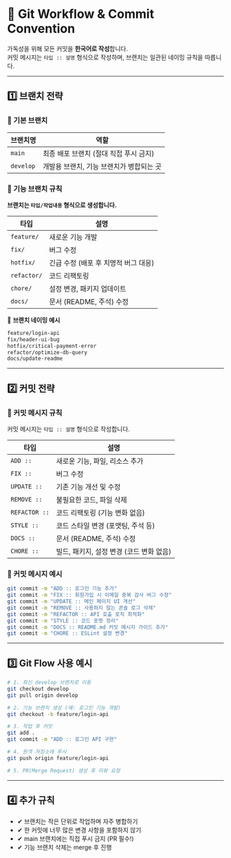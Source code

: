 # 📌 Git Workflow & Commit Convention

가독성을 위해 모든 커밋을 **한국어로 작성**합니다.  
커밋 메시지는 `타입 :: 설명` 형식으로 작성하며, 브랜치는 일관된 네이밍 규칙을 따릅니다.

---

## 1️⃣ 브랜치 전략

### 🌱 기본 브랜치

| 브랜치명  | 역할                                     |
| --------- | ---------------------------------------- |
| `main`    | 최종 배포 브랜치 (절대 직접 푸시 금지)   |
| `develop` | 개발용 브랜치, 기능 브랜치가 병합되는 곳 |

### 🌿 기능 브랜치 규칙

**브랜치는 `타입/작업내용` 형식으로 생성합니다.**

| 타입        | 설명                                 |
| ----------- | ------------------------------------ |
| `feature/`  | 새로운 기능 개발                     |
| `fix/`      | 버그 수정                            |
| `hotfix/`   | 긴급 수정 (배포 후 치명적 버그 대응) |
| `refactor/` | 코드 리팩토링                        |
| `chore/`    | 설정 변경, 패키지 업데이트           |
| `docs/`     | 문서 (README, 주석) 수정             |

📌 **브랜치 네이밍 예시**

```bash
feature/login-api
fix/header-ui-bug
hotfix/critical-payment-error
refactor/optimize-db-query
docs/update-readme
```

---

## 2️⃣ 커밋 전략

### 🌱 커밋 메시지 규칙

커밋 메시지는 `타입 :: 설명` 형식으로 작성합니다.

| 타입          | 설명                                     |
| ------------- | ---------------------------------------- |
| `ADD ::`      | 새로운 기능, 파일, 리소스 추가           |
| `FIX ::`      | 버그 수정                                |
| `UPDATE ::`   | 기존 기능 개선 및 수정                   |
| `REMOVE ::`   | 불필요한 코드, 파일 삭제                 |
| `REFACTOR ::` | 코드 리팩토링 (기능 변화 없음)           |
| `STYLE ::`    | 코드 스타일 변경 (포맷팅, 주석 등)       |
| `DOCS ::`     | 문서 (README, 주석) 수정                 |
| `CHORE ::`    | 빌드, 패키지, 설정 변경 (코드 변화 없음) |

### 🌿 커밋 메시지 예시

```bash
git commit -m "ADD :: 로그인 기능 추가"
git commit -m "FIX :: 회원가입 시 이메일 중복 검사 버그 수정"
git commit -m "UPDATE :: 메인 페이지 UI 개선"
git commit -m "REMOVE :: 사용하지 않는 콘솔 로그 삭제"
git commit -m "REFACTOR :: API 호출 로직 최적화"
git commit -m "STYLE :: 코드 포맷 정리"
git commit -m "DOCS :: README.md 커밋 메시지 가이드 추가"
git commit -m "CHORE :: ESLint 설정 변경"
```

---

## 3️⃣ Git Flow 사용 예시

```bash
# 1. 최신 develop 브랜치로 이동
git checkout develop
git pull origin develop

# 2. 기능 브랜치 생성 (예: 로그인 기능 개발)
git checkout -b feature/login-api

# 3. 작업 후 커밋
git add .
git commit -m "ADD :: 로그인 API 구현"

# 4. 원격 저장소에 푸시
git push origin feature/login-api

# 5. PR(Merge Request) 생성 후 리뷰 요청
```

---

## 4️⃣ 추가 규칙

- ✔ 브랜치는 작은 단위로 작업하며 자주 병합하기
- ✔ 한 커밋에 너무 많은 변경 사항을 포함하지 않기
- ✔ main 브랜치에는 직접 푸시 금지 (PR 필수!)
- ✔ 기능 브랜치 삭제는 merge 후 진행
